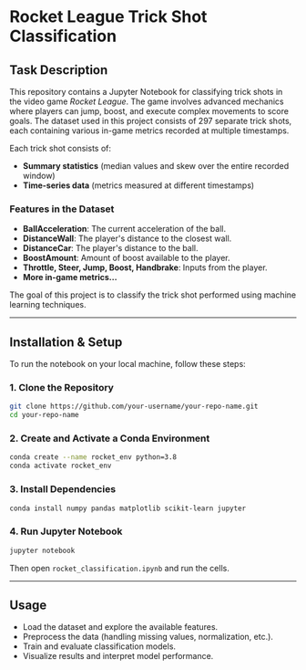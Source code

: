 # Rocket League Trick Shot Classification

## Task Description

This repository contains a Jupyter Notebook for classifying trick shots in the video game *Rocket League*. The game involves advanced mechanics where players can jump, boost, and execute complex movements to score goals. The dataset used in this project consists of 297 separate trick shots, each containing various in-game metrics recorded at multiple timestamps. 

Each trick shot consists of:
- **Summary statistics** (median values and skew over the entire recorded window)
- **Time-series data** (metrics measured at different timestamps)

### Features in the Dataset
- **BallAcceleration**: The current acceleration of the ball.
- **DistanceWall**: The player's distance to the closest wall.
- **DistanceCar**: The player's distance to the ball.
- **BoostAmount**: Amount of boost available to the player.
- **Throttle, Steer, Jump, Boost, Handbrake**: Inputs from the player.
- **More in-game metrics...**

The goal of this project is to classify the trick shot performed using machine learning techniques.

---

## Installation & Setup

To run the notebook on your local machine, follow these steps:

### 1. Clone the Repository
```bash
git clone https://github.com/your-username/your-repo-name.git
cd your-repo-name
```

### 2. Create and Activate a Conda Environment
```bash
conda create --name rocket_env python=3.8
conda activate rocket_env
```

### 3. Install Dependencies
```bash
conda install numpy pandas matplotlib scikit-learn jupyter
```

### 4. Run Jupyter Notebook
```bash
jupyter notebook
```
Then open `rocket_classification.ipynb` and run the cells.

---

## Usage

- Load the dataset and explore the available features.
- Preprocess the data (handling missing values, normalization, etc.).
- Train and evaluate classification models.
- Visualize results and interpret model performance.
